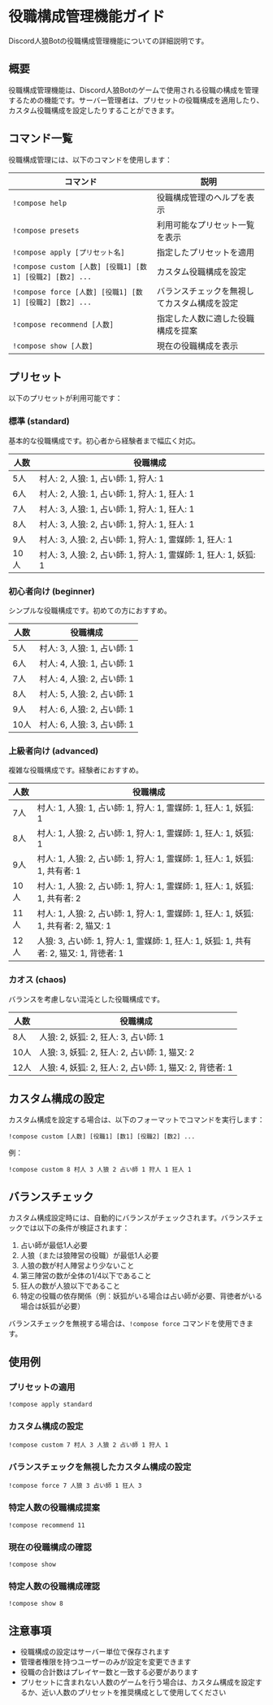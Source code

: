 # 役職構成管理機能ガイド

Discord人狼Botの役職構成管理機能についての詳細説明です。

## 概要

役職構成管理機能は、Discord人狼Botのゲームで使用される役職の構成を管理するための機能です。サーバー管理者は、プリセットの役職構成を適用したり、カスタム役職構成を設定したりすることができます。

## コマンド一覧

役職構成管理には、以下のコマンドを使用します：

| コマンド | 説明 |
|----------|------|
| `!compose help` | 役職構成管理のヘルプを表示 |
| `!compose presets` | 利用可能なプリセット一覧を表示 |
| `!compose apply [プリセット名]` | 指定したプリセットを適用 |
| `!compose custom [人数] [役職1] [数1] [役職2] [数2] ...` | カスタム役職構成を設定 |
| `!compose force [人数] [役職1] [数1] [役職2] [数2] ...` | バランスチェックを無視してカスタム構成を設定 |
| `!compose recommend [人数]` | 指定した人数に適した役職構成を提案 |
| `!compose show [人数]` | 現在の役職構成を表示 |

## プリセット

以下のプリセットが利用可能です：

### 標準 (standard)
基本的な役職構成です。初心者から経験者まで幅広く対応。

| 人数 | 役職構成 |
|------|----------|
| 5人  | 村人: 2, 人狼: 1, 占い師: 1, 狩人: 1 |
| 6人  | 村人: 2, 人狼: 1, 占い師: 1, 狩人: 1, 狂人: 1 |
| 7人  | 村人: 3, 人狼: 1, 占い師: 1, 狩人: 1, 狂人: 1 |
| 8人  | 村人: 3, 人狼: 2, 占い師: 1, 狩人: 1, 狂人: 1 |
| 9人  | 村人: 3, 人狼: 2, 占い師: 1, 狩人: 1, 霊媒師: 1, 狂人: 1 |
| 10人 | 村人: 3, 人狼: 2, 占い師: 1, 狩人: 1, 霊媒師: 1, 狂人: 1, 妖狐: 1 |

### 初心者向け (beginner)
シンプルな役職構成です。初めての方におすすめ。

| 人数 | 役職構成 |
|------|----------|
| 5人  | 村人: 3, 人狼: 1, 占い師: 1 |
| 6人  | 村人: 4, 人狼: 1, 占い師: 1 |
| 7人  | 村人: 4, 人狼: 2, 占い師: 1 |
| 8人  | 村人: 5, 人狼: 2, 占い師: 1 |
| 9人  | 村人: 6, 人狼: 2, 占い師: 1 |
| 10人 | 村人: 6, 人狼: 3, 占い師: 1 |

### 上級者向け (advanced)
複雑な役職構成です。経験者におすすめ。

| 人数 | 役職構成 |
|------|----------|
| 7人  | 村人: 1, 人狼: 1, 占い師: 1, 狩人: 1, 霊媒師: 1, 狂人: 1, 妖狐: 1 |
| 8人  | 村人: 1, 人狼: 2, 占い師: 1, 狩人: 1, 霊媒師: 1, 狂人: 1, 妖狐: 1 |
| 9人  | 村人: 1, 人狼: 2, 占い師: 1, 狩人: 1, 霊媒師: 1, 狂人: 1, 妖狐: 1, 共有者: 1 |
| 10人 | 村人: 1, 人狼: 2, 占い師: 1, 狩人: 1, 霊媒師: 1, 狂人: 1, 妖狐: 1, 共有者: 2 |
| 11人 | 村人: 1, 人狼: 2, 占い師: 1, 狩人: 1, 霊媒師: 1, 狂人: 1, 妖狐: 1, 共有者: 2, 猫又: 1 |
| 12人 | 人狼: 3, 占い師: 1, 狩人: 1, 霊媒師: 1, 狂人: 1, 妖狐: 1, 共有者: 2, 猫又: 1, 背徳者: 1 |

### カオス (chaos)
バランスを考慮しない混沌とした役職構成です。

| 人数 | 役職構成 |
|------|----------|
| 8人  | 人狼: 2, 妖狐: 2, 狂人: 3, 占い師: 1 |
| 10人 | 人狼: 3, 妖狐: 2, 狂人: 2, 占い師: 1, 猫又: 2 |
| 12人 | 人狼: 4, 妖狐: 2, 狂人: 2, 占い師: 1, 猫又: 2, 背徳者: 1 |

## カスタム構成の設定

カスタム構成を設定する場合は、以下のフォーマットでコマンドを実行します：

```
!compose custom [人数] [役職1] [数1] [役職2] [数2] ...
```

例：
```
!compose custom 8 村人 3 人狼 2 占い師 1 狩人 1 狂人 1
```

## バランスチェック

カスタム構成設定時には、自動的にバランスがチェックされます。バランスチェックでは以下の条件が検証されます：

1. 占い師が最低1人必要
2. 人狼（または狼陣営の役職）が最低1人必要
3. 人狼の数が村人陣営より少ないこと
4. 第三陣営の数が全体の1/4以下であること
5. 狂人の数が人狼以下であること
6. 特定の役職の依存関係（例：妖狐がいる場合は占い師が必要、背徳者がいる場合は妖狐が必要）

バランスチェックを無視する場合は、`!compose force` コマンドを使用できます。

## 使用例

### プリセットの適用
```
!compose apply standard
```

### カスタム構成の設定
```
!compose custom 7 村人 3 人狼 2 占い師 1 狩人 1
```

### バランスチェックを無視したカスタム構成の設定
```
!compose force 7 人狼 3 占い師 1 狂人 3
```

### 特定人数の役職構成提案
```
!compose recommend 11
```

### 現在の役職構成の確認
```
!compose show
```

### 特定人数の役職構成確認
```
!compose show 8
```

## 注意事項

- 役職構成の設定はサーバー単位で保存されます
- 管理者権限を持つユーザーのみが設定を変更できます
- 役職の合計数はプレイヤー数と一致する必要があります
- プリセットに含まれない人数のゲームを行う場合は、カスタム構成を設定するか、近い人数のプリセットを推奨構成として使用してください
